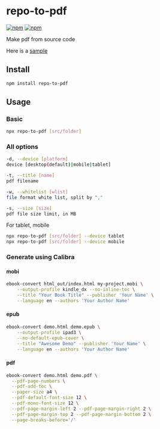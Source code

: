 # repo-to-pdf

[![npm](https://img.shields.io/npm/v/repo-to-pdf.svg?label=&logo=npm)](https://www.npmjs.com/package/repo-to-pdf)
[![npm](https://img.shields.io/npm/dm/repo-to-pdf.svg?label=dl)](https://www.npmjs.com/package/repo-to-pdf)

Make pdf from source code

Here is a [sample](https://github.com/josherich/repo-to-pdf/blob/master/sample.pdf)

## Install

```bash
npm install repo-to-pdf
```

## Usage

### Basic
```bash
npx repo-to-pdf [src/folder]
```

### All options
```bash
-d, --device [platform]
device [desktop(default)|mobile|tablet]

-t, --title [name]
pdf filename

-w, --whitelist [wlist]
file format white list, split by ","

-s, --size [size]
pdf file size limit, in MB
```

For tablet, mobile

```bash
npx repo-to-pdf [src/folder] --device tablet
npx repo-to-pdf [src/folder] --device mobile
```

### Generate using Calibra

#### mobi
```bash
ebook-convert html_out/index.html my-project.mobi \
    --output-profile kindle_dx --no-inline-toc \
    --title "Your Book Title" --publisher 'Your Name' \
    --language en --authors 'Your Author Name'
```

#### epub
```bash
ebook-convert demo.html demo.epub \
    --output-profile ipad3 \
    --no-default-epub-cover \
    --title "Awesome Demo" --publisher 'Your Name' \
    --language en --authors 'Your Author Name'
```

#### pdf
```bash
ebook-convert demo.html demo.pdf \
  --pdf-page-numbers \
  --pdf-add-toc \
  --paper-size a4 \
  --pdf-default-font-size 12 \
  --pdf-mono-font-size 12 \
  --pdf-page-margin-left 2 --pdf-page-margin-right 2 \
  --pdf-page-margin-top 2 --pdf-page-margin-bottom 2 \
  --page-breaks-before='/'
```